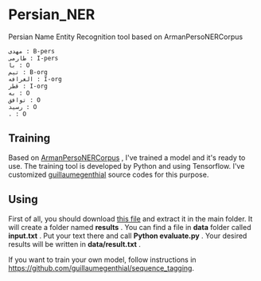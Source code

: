 # Persian_NER
Persian Name Entity Recognition tool based on ArmanPersoNERCorpus
```
مهدی : B-pers
طارمی : I-pers
با : O
تیم : B-org
الغرافه : I-org
قطر : I-org
به : O
توافق : O
رسید : O
. : O
```

## Training
Based on [ArmanPersoNERCorpus](https://github.com/HaniehP/PersianNER) , I've trained a model and it's ready to use.
The training tool is developed by Python and using Tensorflow.
I've customized [guillaumegenthial](https://github.com/guillaumegenthial/sequence_tagging) source codes for this purpose.

## Using

First of all, you should download [this file](https://files.fm/u/s5ubjwg6) and extract it in the main folder. It will create a folder named **results** .
You can find a file in **data** folder called **input.txt** . Put your text there and call **Python evaluate.py** . Your desired results will be written in **data/result.txt** . 

If you want to train your own model, follow instructions in https://github.com/guillaumegenthial/sequence_tagging.

